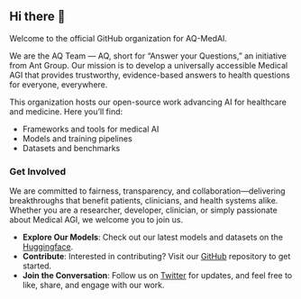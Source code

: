 ## Hi there 👋

Welcome to the official GitHub organization for AQ-MedAI.

We are the AQ Team — AQ, short for “Answer your Questions,” an initiative from Ant Group. Our mission is to develop a universally accessible Medical AGI that provides trustworthy, evidence-based answers to health questions for everyone, everywhere.

This organization hosts our open-source work advancing AI for healthcare and medicine. Here you’ll find:
- Frameworks and tools for medical AI
- Models and training pipelines
- Datasets and benchmarks

### Get Involved

We are committed to fairness, transparency, and collaboration—delivering breakthroughs that benefit patients, clinicians, and health systems alike. Whether you are a researcher, developer, clinician, or simply passionate about Medical AGI, we welcome you to join us.

- **Explore Our Models**: Check out our latest models and datasets on the [Huggingface](https://huggingface.co/AQ-MedAI).
- **Contribute**: Interested in contributing? Visit our [GitHub](https://github.com/AQ-MedAI) repository to get started.
- **Join the Conversation**: Follow us on [Twitter](https://x.com/AQ_MedAI) for updates, and feel free to like, share, and engage with our work.
